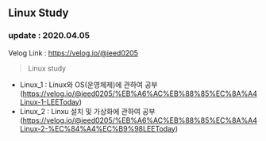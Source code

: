 ## Linux Study
### update : 2020.04.05

Velog Link : https://velog.io/@ieed0205

> Linux study
* Linux_1 : Linux와 OS(운영체제)에 관하여 공부
    (https://velog.io/@ieed0205/%EB%A6%AC%EB%88%85%EC%8A%A4Linux-1-LEEToday)
* Linux_2 : Linxu 설치 및 가상화에 관하여 공부(https://velog.io/@ieed0205/%EB%A6%AC%EB%88%85%EC%8A%A4Linux-2-%EC%84%A4%EC%B9%98LEEToday)